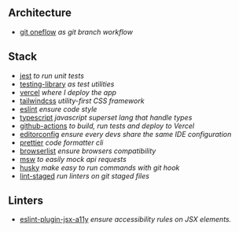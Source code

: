## Architecture

 - [git oneflow][git-oneflow] _as git branch workflow_

## Stack

 - [jest][jest] _to run unit tests_
 - [testing-library][testing-library] _as test utilities_ 
 - [vercel][vercel] _where I deploy the app_
 - [tailwindcss][tailwindcss] _utility-first CSS framework_
 - [eslint][eslint] _ensure code style_ 
 - [typescript][typescript] _javascript superset lang that handle types_
 - [github-actions][github-actions] _to build, run tests and deploy to Vercel_
 - [editorconfig][editorconfig] _ensure every devs share the same IDE configuration_
 - [prettier][prettier] _code formatter cli_
 - [browserlist][browserlist] _ensure browsers compatibility_
 - [msw][msw] _to easily mock api requests_
 - [husky][husky] _make easy to run commands with git hook_
 - [lint-staged][lint-staged] _run linters on git staged files_

## Linters

 - [eslint-plugin-jsx-a11y][eslint-plugin-jsx-a11y] _ensure accessibility rules on JSX elements._

<!-- Links -->

[jest]: https://jestjs.io/en/
[testing-library]: https://testing-library.com/
[vercel]: https://vercel.com
[tailwindcss]: https://tailwindcss.com/
[eslint]: https://eslint.org/
[typescript]: https://www.typescriptlang.org/
[github-actions]: https://docs.github.com/en/free-pro-team@latest/actions
[editorconfig]: https://editorconfig.org/
[prettier]: https://prettier.io/
[browserlist]: https://github.com/browserslist/browserslist

[git-oneflow]: https://www.endoflineblog.com/oneflow-a-git-branching-model-and-workflow
[msw]: https://mswjs.io
[husky]: https://www.npmjs.com/package/husky
[lint-staged]: https://github.com/okonet/lint-staged

[eslint-plugin-jsx-a11y]: https://www.npmjs.com/package/eslint-plugin-jsx-a11y
